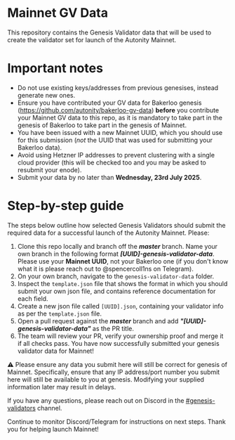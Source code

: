 # Mainnet GV Data
This repository contains the Genesis Validator data that will be used to create the validator set for launch of the Autonity Mainnet.

# Important notes

- Do not use existing keys/addresses from previous genesises, instead generate new ones.
- Ensure you have contributed your GV data for Bakerloo genesis (https://github.com/autonity/bakerloo-gv-data) **before** you contribute your Mainnet GV data to this repo, as it is mandatory to take part in the genesis of Bakerloo to take part in the genesis of Mainnet.
- You have been issued with a new Mainnet UUID, which you should use for this submission (*not* the UUID that was used for submitting your Bakerloo data).
- Avoid using Hetzner IP addresses to prevent clustering with a single cloud provider (this will be checked too and you may be asked to resubmit your enode).
- Submit your data by no later than **Wednesday, 23rd July 2025**.

# Step-by-step guide
The steps below outline how selected Genesis Validators should submit the required data for a successful launch of the Autonity Mainnet. Please:

1. Clone this repo locally and branch off the ***master*** branch. Name your own branch in the following format ***[UUID]-genesis-validator-data***. Please use your **Mainnet UUID**, not your Bakerloo one (if you don't know what it is please reach out to @spencercoll1ns on Telegram).
2. On your own branch, navigate to the `genesis-validator-data` folder.
3. Inspect the `template.json` file that shows the format in which you should submit your own json file, and contains reference documentation for each field.
4. Create a new json file called `[UUID].json`, containing your validator info as per the `template.json` file.
5. Open a pull request against the ***master*** branch and add ***"[UUID]-genesis-validator-data"*** as the PR title.
6. The team will review your PR, verify your ownership proof and merge it if all checks pass. You have now successfully submitted your genesis validator data for Mainnet!

⚠️ Please ensure any data you submit here will still be correct for genesis of Mainnet. Specifically, ensure that any IP address/port number you submit here will still be available to you at genesis. Modifying your supplied information later may result in delays.

If you have any questions, please reach out on Discord in the [#genesis-validators](https://discord.com/channels/753937111781998605/1293533625815535646) channel. 

Continue to monitor Discord/Telegram for instructions on next steps. Thank you for helping launch Mainnet!

